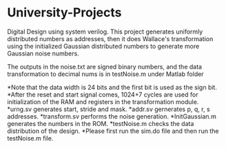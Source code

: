 # University-Projects
Digital Design using system verilog.
This project generates uniformly distributed numbers as addresses,
then it does Wallace's transformation using the initialized Gaussian distributed numbers to generate more Gaussian noise numbers.

The outputs in the noise.txt are signed binary numbers, and the data transformation to decimal nums is in testNoise.m under Matlab folder 

*Note that the data width is 24 bits and the first bit is used as the sign bit.
*After the reset and start signal comes, 1024+7 cycles are used for initialization of the RAM and registers in the transformation module.
*urng.sv generates start, stride and mask.
*addr.sv gernerates p, q, r, s addresses.
*transform.sv performs the noise generation.
*InitGaussian.m generates the numbers in the ROM.
*testNoise.m checks the data distribution of the design.
*Please first run the sim.do file and then run the testNoise.m file. 
